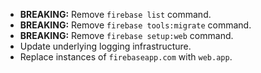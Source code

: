 * **BREAKING:** Remove `firebase list` command.
* **BREAKING:** Remove `firebase tools:migrate` command.
* **BREAKING:** Remove `firebase setup:web` command.
* Update underlying logging infrastructure.
* Replace instances of `firebaseapp.com` with `web.app`.
